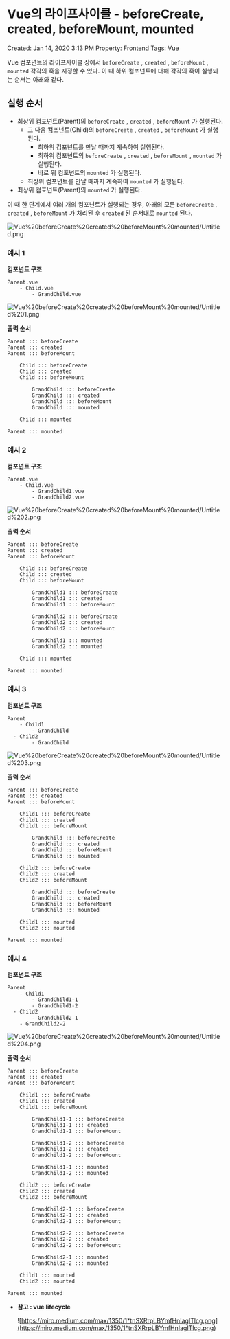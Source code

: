 # Vue의 라이프사이클 - beforeCreate, created, beforeMount, mounted

Created: Jan 14, 2020 3:13 PM
Property: Frontend
Tags: Vue

Vue 컴포넌트의 라이프사이클 상에서 `beforeCreate` , `created` , `beforeMount` , `mounted` 각각의 훅을 지정할 수 있다. 이 때 하위 컴포넌트에 대해 각각의 훅이 실행되는 순서는 아래와 같다.

## 실행 순서

- 최상위 컴포넌트(Parent)의 `beforeCreate` , `created` , `beforeMount` 가 실행된다.
  - 그 다음 컴포넌트(Child)의 `beforeCreate` , `created` , `beforeMount` 가 실행된다.
    - 최하위 컴포넌트를 만날 때까지 계속하여 실행된다.
    - 최하위 컴포넌트의 `beforeCreate` , `created` , `beforeMount` , `mounted` 가 실행된다.
    - 바로 위 컴포넌트의 `mounted` 가 실행된다.
  - 최상위 컴포넌트를 만날 때까지 계속하여 `mounted` 가 실행된다.
- 최상위 컴포넌트(Parent)의 `mounted` 가 실행된다.

이 때 한 단계에서 여러 개의 컴포넌트가 실행되는 경우, 아래의 모든 `beforeCreate` , `created` , `beforeMount` 가 처리된 후 `created` 된 순서대로 `mounted` 된다.

![Vue%20beforeCreate%20created%20beforeMount%20mounted/Untitled.png](./vue-lifecycle/0.png)

### 예시 1

**컴포넌트 구조**

    Parent.vue
    	- Child.vue
    		- GrandChild.vue

![Vue%20beforeCreate%20created%20beforeMount%20mounted/Untitled%201.png](./vue-lifecycle/1.png)

**출력 순서**

    Parent ::: beforeCreate
    Parent ::: created
    Parent ::: beforeMount
    
    	Child ::: beforeCreate
    	Child ::: created
    	Child ::: beforeMount
    	
    		GrandChild ::: beforeCreate
    		GrandChild ::: created
    		GrandChild ::: beforeMount
    		GrandChild ::: mounted
    	
    	Child ::: mounted
    
    Parent ::: mounted

### 예시 2

**컴포넌트 구조**

    Parent.vue
    	- Child.vue
    		- GrandChild1.vue
    		- GrandChild2.vue

![Vue%20beforeCreate%20created%20beforeMount%20mounted/Untitled%202.png](./vue-lifecycle/2.png)

**출력 순서**

    Parent ::: beforeCreate
    Parent ::: created
    Parent ::: beforeMount
    
    	Child ::: beforeCreate
    	Child ::: created
    	Child ::: beforeMount
    	
    		GrandChild1 ::: beforeCreate
    		GrandChild1 ::: created
    		GrandChild1 ::: beforeMount
    		
    		GrandChild2 ::: beforeCreate
    		GrandChild2 ::: created
    		GrandChild2 ::: beforeMount
    		
    		GrandChild1 ::: mounted
    		GrandChild2 ::: mounted
    	
    	Child ::: mounted
    
    Parent ::: mounted

### 예시 3

**컴포넌트 구조**

    Parent
    	- Child1
    		- GrandChild
      - Child2
    		- GrandChild

![Vue%20beforeCreate%20created%20beforeMount%20mounted/Untitled%203.png](./vue-lifecycle/3.png)

**출력 순서**

    Parent ::: beforeCreate
    Parent ::: created
    Parent ::: beforeMount
    
    	Child1 ::: beforeCreate
    	Child1 ::: created
    	Child1 ::: beforeMount
    	
    		GrandChild ::: beforeCreate
    		GrandChild ::: created
    		GrandChild ::: beforeMount
    		GrandChild ::: mounted
    	
    	Child2 ::: beforeCreate
    	Child2 ::: created
    	Child2 ::: beforeMount
    		
    		GrandChild ::: beforeCreate
    		GrandChild ::: created
    		GrandChild ::: beforeMount
    		GrandChild ::: mounted
    	
    	Child1 ::: mounted
    	Child2 ::: mounted
    
    Parent ::: mounted

### 예시 4

**컴포넌트 구조**

    Parent
    	- Child1
    		- GrandChild1-1
    		- GrandChild1-2
      - Child2
    		- GrandChild2-1
        - GrandChild2-2

![Vue%20beforeCreate%20created%20beforeMount%20mounted/Untitled%204.png](./vue-lifecycle/4.png)

**출력 순서**

    Parent ::: beforeCreate
    Parent ::: created
    Parent ::: beforeMount
    
    	Child1 ::: beforeCreate
    	Child1 ::: created
    	Child1 ::: beforeMount
    	
    		GrandChild1-1 ::: beforeCreate
    		GrandChild1-1 ::: created
    		GrandChild1-1 ::: beforeMount
    		
    		GrandChild1-2 ::: beforeCreate
    		GrandChild1-2 ::: created
    		GrandChild1-2 ::: beforeMount
    		
    		GrandChild1-1 ::: mounted
    		GrandChild1-2 ::: mounted
    	
    	Child2 ::: beforeCreate
    	Child2 ::: created
    	Child2 ::: beforeMount
    	
    		GrandChild2-1 ::: beforeCreate
    		GrandChild2-1 ::: created
    		GrandChild2-1 ::: beforeMount
    		
    		GrandChild2-2 ::: beforeCreate
    		GrandChild2-2 ::: created
    		GrandChild2-2 ::: beforeMount
    		
    		GrandChild2-1 ::: mounted
    		GrandChild2-2 ::: mounted
    	
    	Child1 ::: mounted
    	Child2 ::: mounted
    
    Parent ::: mounted

- **참고 : vue lifecycle**

  ![https://miro.medium.com/max/1350/1*tnSXRrpLBYmfHnIagITlcg.png](https://miro.medium.com/max/1350/1*tnSXRrpLBYmfHnIagITlcg.png)